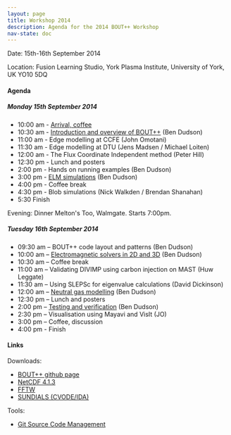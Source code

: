 ```yaml
---
layout: page
title: Workshop 2014
description: Agenda for the 2014 BOUT++ Workshop
nav-state: doc
---
```


Date: 15th-16th September 2014

Location: Fusion Learning Studio, York Plasma Institute, University of York, UK YO10 5DQ

#### Agenda

##### Monday 15th September 2014

* 10:00 am - [Arrival, coffee](workshop2014/welcome.pdf)
* 10:30 am - [Introduction and overview of BOUT++](workshop2014/intro.pdf) (Ben Dudson)
* 11:00 am - Edge modelling at CCFE (John Omotani)
* 11:30 am - Edge modelling at DTU (Jens Madsen / Michael Loiten)
* 12:00 am - The Flux Coordinate Independent method (Peter Hill)
* 12:30 pm - Lunch and posters
* 2:00 pm - Hands on running examples (Ben Dudson)
* 3:00 pm - [ELM simulations](workshop2014/elm_simulations.pdf) (Ben Dudson)
* 4:00 pm - Coffee break
* 4:30 pm - Blob simulations (Nick Walkden / Brendan Shanahan)
* 5:30 Finish

Evening: Dinner Melton's Too, Walmgate. Starts 7:00pm.

##### Tuesday 16th September 2014

* 09:30 am – BOUT++ code layout and patterns (Ben Dudson)
* 10:00 am – [Electromagnetic solvers in 2D and 3D](workshop2014/solvers.pdf) (Ben Dudson)
* 10:30 am – Coffee break
* 11:00 am – Validating DIVIMP using carbon injection on MAST (Huw Leggate)
* 11:30 am – Using SLEPSc for eigenvalue calculations (David Dickinson)
* 12:00 am – [Neutral gas modelling](workshop2014/neutrals.pdf) (Ben Dudson)
* 12:30 pm – Lunch and posters
* 2:00 pm – [Testing and verification](workshop2014/testing.pdf) (Ben Dudson)
* 2:30 pm – Visualisation using Mayavi and VisIt (JO)
* 3:00 pm – Coffee, discussion
* 4:00 pm - Finish

#### Links

Downloads:

* [BOUT++ github page](https://github.com/boutproject/BOUT)
* [NetCDF 4.1.3](http://www.unidata.ucar.edu/downloads/netcdf/netcdf-4_1_3/index.jsp)
* [FFTW](http://www.fftw.org/download.html)
* [SUNDIALS (CVODE/IDA)](http://computation.llnl.gov/casc/sundials/download/download.html)

Tools:

* [Git Source Code Management](http://git-scm.com)
